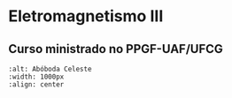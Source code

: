 # Eletromagnetismo III

## Curso ministrado no PPGF-UAF/UFCG

```{image} ../00_images/capa.png
:alt: Abóboda Celeste
:width: 1000px
:align: center
```
